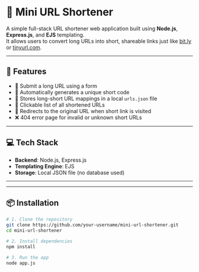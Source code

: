 # 🔗 Mini URL Shortener

A simple full-stack URL shortener web application built using **Node.js**, **Express.js**, and **EJS** templating.  
It allows users to convert long URLs into short, shareable links just like [bit.ly](https://bit.ly) or [tinyurl.com](https://tinyurl.com).

---

## 🚀 Features

- 📝 Submit a long URL using a form
- 🔐 Automatically generates a unique short code
- 📁 Stores long-short URL mappings in a local `urls.json` file
- 🔗 Clickable list of all shortened URLs
- 🔁 Redirects to the original URL when short link is visited
- ❌ 404 error page for invalid or unknown short URLs

---

## 💻 Tech Stack

- **Backend**: Node.js, Express.js
- **Templating Engine**: EJS
- **Storage**: Local JSON file (no database used)

---


---

## 📦 Installation

```bash
# 1. Clone the repository
git clone https://github.com/your-username/mini-url-shortener.git
cd mini-url-shortener

# 2. Install dependencies
npm install

# 3. Run the app
node app.js
